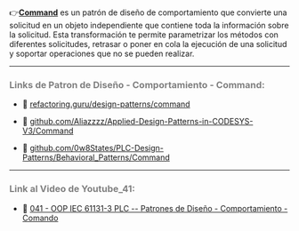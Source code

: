 👉[**Command**](https://refactoring.guru/es/design-patterns/command) es un patrón de diseño de comportamiento que convierte una solicitud en un objeto independiente que contiene toda la información sobre la solicitud. Esta transformación te permite parametrizar los métodos con diferentes solicitudes, retrasar o poner en cola la ejecución de una solicitud y soportar operaciones que no se pueden realizar.
***
### <span style="color:grey">Links de Patron de Diseño - Comportamiento - Command:</span>

- 🔗 [refactoring.guru/design-patterns/command](https://refactoring.guru/es/design-patterns/command)

- 🔗 [github.com/Aliazzzz/Applied-Design-Patterns-in-CODESYS-V3/Command](https://github.com/Aliazzzz/Applied-Design-Patterns-in-CODESYS-V3/tree/master/The%20-Command-%20Pattern)

- 🔗 [github.com/0w8States/PLC-Design-Patterns/Behavioral_Patterns/Command](https://github.com/0w8States/PLC-Design-Patterns/tree/master/Behavioral_Patterns/Command)

***
### <span style="color:grey">Link al Video de Youtube_41:</span>
- 🔗 [041 - OOP IEC 61131-3 PLC -- Patrones de Diseño - Comportamiento - Comando]()